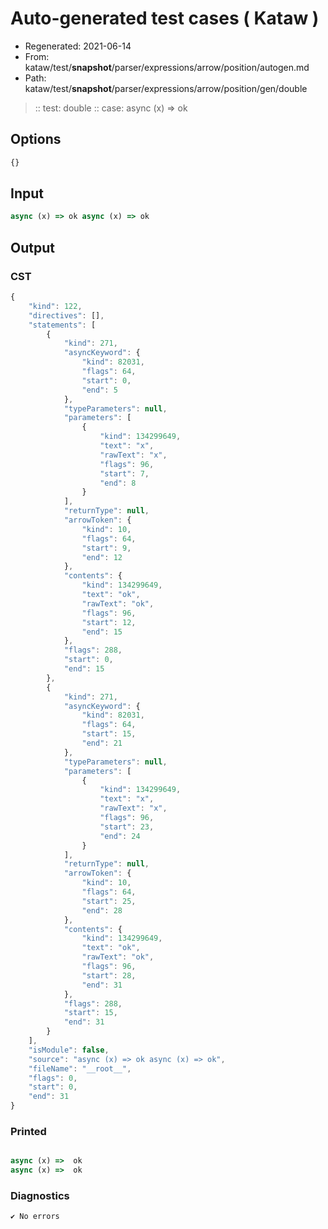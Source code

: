 # Auto-generated test cases ( Kataw )
- Regenerated: 2021-06-14
- From: kataw/test/__snapshot__/parser/expressions/arrow/position/autogen.md
- Path: kataw/test/__snapshot__/parser/expressions/arrow/position/gen/double
> :: test: double
> :: case: async (x) => ok
## Options

`````js
{}
`````
## Input

`````js
async (x) => ok async (x) => ok
`````
## Output

### CST

```javascript
{
    "kind": 122,
    "directives": [],
    "statements": [
        {
            "kind": 271,
            "asyncKeyword": {
                "kind": 82031,
                "flags": 64,
                "start": 0,
                "end": 5
            },
            "typeParameters": null,
            "parameters": [
                {
                    "kind": 134299649,
                    "text": "x",
                    "rawText": "x",
                    "flags": 96,
                    "start": 7,
                    "end": 8
                }
            ],
            "returnType": null,
            "arrowToken": {
                "kind": 10,
                "flags": 64,
                "start": 9,
                "end": 12
            },
            "contents": {
                "kind": 134299649,
                "text": "ok",
                "rawText": "ok",
                "flags": 96,
                "start": 12,
                "end": 15
            },
            "flags": 288,
            "start": 0,
            "end": 15
        },
        {
            "kind": 271,
            "asyncKeyword": {
                "kind": 82031,
                "flags": 64,
                "start": 15,
                "end": 21
            },
            "typeParameters": null,
            "parameters": [
                {
                    "kind": 134299649,
                    "text": "x",
                    "rawText": "x",
                    "flags": 96,
                    "start": 23,
                    "end": 24
                }
            ],
            "returnType": null,
            "arrowToken": {
                "kind": 10,
                "flags": 64,
                "start": 25,
                "end": 28
            },
            "contents": {
                "kind": 134299649,
                "text": "ok",
                "rawText": "ok",
                "flags": 96,
                "start": 28,
                "end": 31
            },
            "flags": 288,
            "start": 15,
            "end": 31
        }
    ],
    "isModule": false,
    "source": "async (x) => ok async (x) => ok",
    "fileName": "__root__",
    "flags": 0,
    "start": 0,
    "end": 31
}
```

### Printed

```javascript

async (x) =>  ok
async (x) =>  ok
```

### Diagnostics

```javascript
✔ No errors
```

